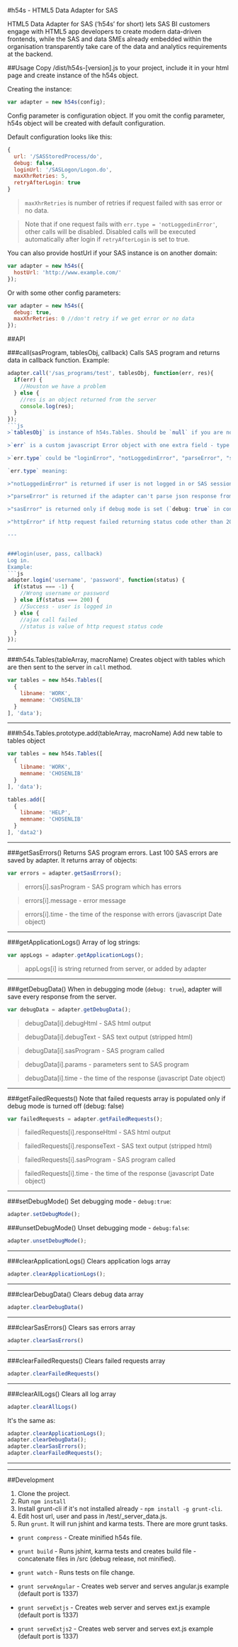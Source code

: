#h54s - HTML5 Data Adapter for SAS

HTML5 Data Adapter for SAS (‘h54s’ for short) lets SAS BI customers engage with HTML5 app developers to create modern data-driven frontends, while the SAS and data SMEs already embedded within the organisation transparently take care of the data and analytics requirements at the backend.

##Usage
Copy /dist/h54s-[version].js to your project, include it in your html page and create instance of the h54s object.

Creating the instance:
```js
var adapter = new h54s(config);
```

Config parameter is configuration object. If you omit the config parameter, h54s object will be created with default configuration.

Default configuration looks like this:

```js
{
  url: '/SASStoredProcess/do',
  debug: false,
  loginUrl: '/SASLogon/Logon.do',
  maxXhrRetries: 5,
  retryAfterLogin: true
}
```
> `maxXhrRetries` is number of retries if request failed with sas error or no data.


> Note that if one request fails with `err.type = 'notLoggedinError'`, other calls will be disabled.
> Disabled calls will be executed automatically after login if `retryAfterLogin` is set to true.


You can also provide hostUrl if your SAS instance is on another domain:
```js
var adapter = new h54s({
  hostUrl: 'http://www.example.com/'
});
```

Or with some other config parameters:
```js
var adapter = new h54s({
  debug: true,
  maxXhrRetries: 0 //don't retry if we get error or no data
});
```

##API

###call(sasProgram, tablesObj, callback)
Calls SAS program and returns data in callback function.
Example:
```js
adapter.call('/sas_programs/test', tablesObj, function(err, res){
  if(err) {
    //Houston we have a problem
  } else {
    //res is an object returned from the server
    console.log(res);
  }
});
```js
>`tablesObj` is instance of h54s.Tables. Should be `null` if you are not sending anything.

>`err` is a custom javascript Error object with one extra field - type.

>`err.type` could be "loginError", "notLoggedinError", "parseError", "sasError", or http response text if ajax request failed.

`err.type` meaning:

>"notLoggedinError" is returned if user is not logged in or SAS session expired.

>"parseError" is returned if the adapter can't parse json response from server.

>"sasError" is returned only if debug mode is set (`debug: true` in config object). It indicates that SAS program has some errors.

>"httpError" if http request failed returning status code other than 200.

---


###login(user, pass, callback)
Log in.
Example:
```js
adapter.login('username', 'password', function(status) {
  if(status === -1) {
    //Wrong username or password
  } else if(status === 200) {
    //Success - user is logged in
  } else {
    //ajax call failed
    //status is value of http request status code
  }
});
```

---

###h54s.Tables(tableArray, macroName)
Creates object with tables which are then sent to the server in `call` method.

```js
var tables = new h54s.Tables([
  {
    libname: 'WORK',
    memname: 'CHOSENLIB'
  }
], 'data');
```

---

###h54s.Tables.prototype.add(tableArray, macroName)
Add new table to tables object

```js
var tables = new h54s.Tables([
  {
    libname: 'WORK',
    memname: 'CHOSENLIB'
  }
], 'data');

tables.add([
  {
    libname: 'HELP',
    memname: 'CHOSENLIB'
  }
], 'data2')
```

---

###getSasErrors()
Returns SAS program errors.
Last 100 SAS errors are saved by adapter.
It returns array of objects:
```js
var errors = adapter.getSasErrors();
```

>errors[i].sasProgram - SAS program which has errors

>errors[i].message - error message

>errors[i].time - the time of the response with errors (javascript Date object)

---

###getApplicationLogs()
Array of log strings:
```js
var appLogs = adapter.getApplicationLogs();
```

>appLogs[i] is string returned from server, or added by adapter

---

###getDebugData()
When in debugging mode (`debug: true`), adapter will save every response from the server.
```js
var debugData = adapter.getDebugData();
```

>debugData[i].debugHtml - SAS html output

>debugData[i].debugText - SAS text output (stripped html)

>debugData[i].sasProgram - SAS program called

>debugData[i].params - parameters sent to SAS program

>debugData[i].time - the time of the response (javascript Date object)

---

###getFailedRequests()
Note that failed requests array is populated only if debug mode is turned off (debug: false)

```js
var failedRequests = adapter.getFailedRequests();
```

>failedRequests[i].responseHtml - SAS html output

>failedRequests[i].responseText - SAS text output (stripped html)

>failedRequests[i].sasProgram - SAS program called

>failedRequests[i].time - the time of the response (javascript Date object)

---

###setDebugMode()
Set debugging mode - `debug:true`:
```js
adapter.setDebugMode();
```


###unsetDebugMode()
Unset  debugging mode - `debug:false`:
```js
adapter.unsetDebugMode();
```

---

###clearApplicationLogs()
Clears application logs array
```js
adapter.clearApplicationLogs();
```

---

###clearDebugData()
Clears debug data array
```js
adapter.clearDebugData()
```

---

###clearSasErrors()
Clears sas errors array
```js
adapter.clearSasErrors()
```

---

###clearFailedRequests()
Clears failed requests array
```js
adapter.clearFailedRequests()
```

---

###clearAllLogs()
Clears all log array
```js
adapter.clearAllLogs()
```

It's the same as:
```js
adapter.clearApplicationLogs();
adapter.clearDebugData();
adapter.clearSasErrors();
adapter.clearFailedRequests();
```
---

---

##Development

1. Clone the project.
2. Run `npm install`
3. Install grunt-cli if it's not installed already - `npm install -g grunt-cli`.
4. Edit host url, user and pass in /test/_server_data.js.
5. Run `grunt`. It will run jshint and karma tests. There are more grunt tasks.

  * `grunt compress` - Create minified h54s file.

  * `grunt build` - Runs jshint, karma tests and creates build file - concatenate files in /src (debug release, not minified).

  * `grunt watch` - Runs tests on file change.

  * `grunt serveAngular` - Creates web server and serves angular.js example (default port is 1337)

  * `grunt serveExtjs` - Creates web server and serves ext.js example (default port is 1337)

  * `grunt serveExtjs2` - Creates web server and serves ext.js example (default port is 1337)
